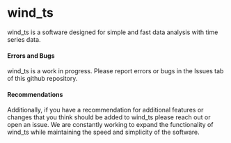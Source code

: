 # wind_ts
wind_ts is a software designed for simple and fast data analysis with time series data.

#### Errors and Bugs
wind_ts is a work in progress. Please report errors or bugs in the Issues tab of this github repository. 

#### Recommendations
Additionally, if you have a recommendation for additional features or changes that you think should be added to wind_ts please reach out or open an issue. We are constantly working to expand the functionality of wind_ts while maintaining the speed and simplicity of the software.
